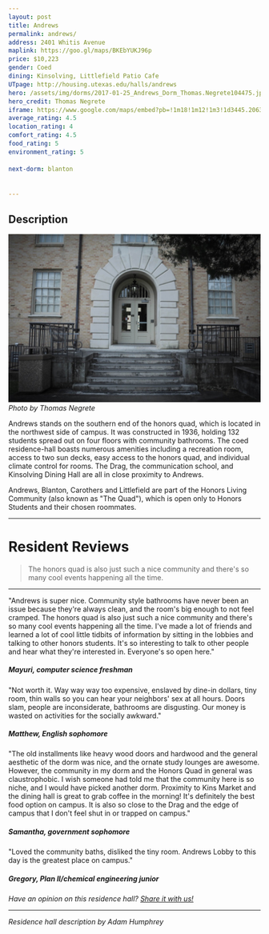 ```yaml
---
layout: post
title: Andrews
permalink: andrews/
address: 2401 Whitis Avenue
maplink: https://goo.gl/maps/BKEbYUKJ96p
price: $10,223
gender: Coed
dining: Kinsolving, Littlefield Patio Cafe
UTpage: http://housing.utexas.edu/halls/andrews
hero: /assets/img/dorms/2017-01-25_Andrews_Dorm_Thomas.Negrete104475.jpg
hero_credit: Thomas Negrete
iframe: https://www.google.com/maps/embed?pb=!1m18!1m12!1m3!1d3445.2063556857456!2d-97.74207018487016!3d30.288186513971937!2m3!1f0!2f0!3f0!3m2!1i1024!2i768!4f13.1!3m3!1m2!1s0x8644b5084a9a2c5f%3A0x2b6ac4412093d70d!2sAndrews+Dormitory!5e0!3m2!1sen!2sus!4v1462254319830
average_rating: 4.5
location_rating: 4
comfort_rating: 4.5
food_rating: 5
environment_rating: 5

next-dorm: blanton


---
```

## Description ##

![Andrews Residence Hall](/assets/img/dorms/2017-01-25_Andrews_Dorm_Thomas.Negrete104441.jpg)
*Photo by Thomas Negrete*

Andrews stands on the southern end of the honors quad, which is located in the northwest side of campus. It was constructed in 1936, holding 132 students spread out on four floors with community bathrooms. The coed residence-hall boasts numerous amenities including a recreation room, access to two sun decks, easy access to the honors quad, and individual climate control for rooms. The Drag, the communication school, and Kinsolving Dining Hall are all in close proximity to Andrews.

Andrews, Blanton, Carothers and Littlefield are part of the Honors Living Community (also known as "The Quad"), which is open only to Honors Students and their chosen roommates.

---

# Resident Reviews #

> The honors quad is also just such a nice community and there's so many cool events happening all the time.

---

"Andrews is super nice. Community style bathrooms have never been an issue because they're always clean, and the room's big enough to not feel cramped. The honors quad is also just such a nice community and there's so many cool events happening all the time. I've made a lot of friends and learned a lot of cool little tidbits of information by sitting in the lobbies and talking to other honors students. It's so interesting to talk to other people and hear what they're interested in. Everyone's so open here."

##### Mayuri, computer science freshman #####

"Not worth it. Way way way too expensive, enslaved by dine-in dollars, tiny room, thin walls so you can hear your neighbors' sex at all hours. Doors slam, people are inconsiderate, bathrooms are disgusting. Our money is wasted on activities for the socially awkward."

##### Matthew, English sophomore #####

"The old installments like heavy wood doors and hardwood and the general aesthetic of the dorm was nice, and the ornate study lounges are awesome. However, the community in my dorm and the Honors Quad in general was claustrophobic. I wish someone had told me that the community here is so niche, and I would have picked another dorm. Proximity to Kins Market and the dining hall is great to grab coffee in the morning! It's definitely the best food option on campus. It is also so close to the Drag and the edge of campus that I don't feel shut in or trapped on campus."

##### Samantha, government sophomore #####

"Loved the community baths, disliked the tiny room. Andrews Lobby to this day is the greatest place on campus."

##### Gregory, Plan II/chemical engineering junior #####

_Have an opinion on this residence hall? [Share it with us!](https://goo.gl/forms/2FQQ17t7YAfFhlZT2)_

---

_Residence hall description by Adam Humphrey_